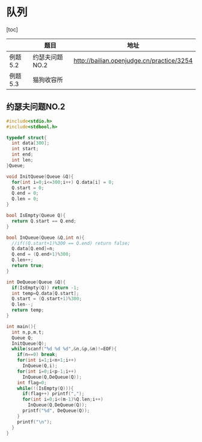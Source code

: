 # 队列

[toc]

|         | 题目           | 地址                                      |
| ------- | -------------- | ----------------------------------------- |
| 例题5.2 | 约瑟夫问题NO.2 | http://bailian.openjudge.cn/practice/3254 |
| 例题5.3 | 猫狗收容所     |                                           |

## 约瑟夫问题NO.2

```C
#include<stdio.h>
#include<stdbool.h>

typedef struct{
  int data[300];
  int start;
  int end;
  int len;
}Queue;

void InitQueue(Queue &Q){
  for(int i=0;i<=300;i++) Q.data[i] = 0;
  Q.start = 0;
  Q.end = 0;
  Q.len = 0;
}

bool IsEmpty(Queue Q){
  return Q.start == Q.end;
}

bool InQueue(Queue &Q,int n){
  //if((Q.start+1)%300 == Q.end) return false;
  Q.data[Q.end]=n;
  Q.end = (Q.end+1)%300;
  Q.len++;
  return true;
}

int DeQueue(Queue &Q){
  if(IsEmpty(Q)) return -1;
  int temp=Q.data[Q.start];
  Q.start = (Q.start+1)%300;
  Q.len--;
  return temp;
}

int main(){
  int n,p,m,t;
  Queue Q;
  InitQueue(Q);
  while(scanf("%d %d %d",&n,&p,&m)!=EOF){
    if(n==0) break;
    for(int i=1;i<n+1;i++)
      InQueue(Q,i);
    for(int i=0;i<p-1;i++)
      InQueue(Q,DeQueue(Q));
    int flag=0;
    while(!(IsEmpty(Q))){
      if(flag++) printf(",");
      for(int i=0;i<(m-1)%Q.len;i++)
        InQueue(Q,DeQueue(Q));
      printf("%d", DeQueue(Q));
    }
    printf("\n");
  }
}
```

